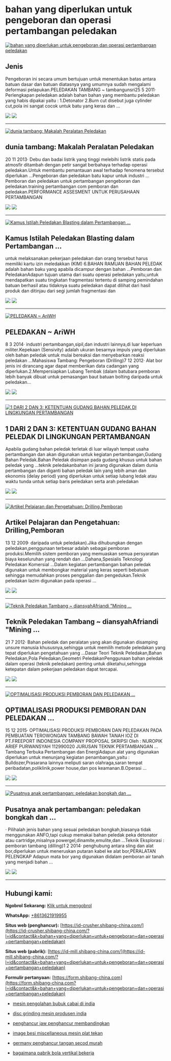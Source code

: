 # bahan yang diperlukan untuk pengeboran dan operasi pertambangan peledakan

<a href="https://swt.shibang-china.com/?l=id&img&k=bahan+yang+diperlukan+untuk+pengeboran+dan+operasi+pertambangan+peledakan" target="_blank">![bahan yang diperlukan untuk pengeboran dan operasi pertambangan peledakan](http://static.shibang-china.com/all-800x300/1427.jpg)</a>

## Jenis
Pengeboran ini secara umum bertujuan untuk menentukan batas antara batuan dasar dan batuan diatasnya yang umumnya sudah mengalami deformasi pelapukan.PELEDAKAN TAMBANG ~ tambangunsri25 5 2011· Perlengkapan peledakan adalah bahan bahan yang membantu peledakan yang habis dipakai yaitu : 1.Detonator 2.Burn cut disebut juga cylinder cut,pola ini sangat cocok untuk batu yang keras dan …


<a href="https://whatsapp.shibangsoft.com/WhatsApp.php" target="_blank" title="WhatsApp">![](http://static.shibang-china.com/icon/whatsapp.png)</a> <a href="https://swt.shibang-china.com/?l=id&icon&k=bahan+yang+diperlukan+untuk+pengeboran+dan+operasi+pertambangan+peledakan" target="_blank">![](http://static.shibang-china.com/icon/chat-id.png)</a>

---

<a href="https://swt.shibang-china.com/?l=id&img&k=bahan+yang+diperlukan+untuk+pengeboran+dan+operasi+pertambangan+peledakan" target="_blank">![dunia tambang: Makalah Peralatan Peledakan](http://static.shibang-china.com/all-800x300/473.jpg)</a>

## dunia tambang: Makalah Peralatan Peledakan
20 11 2013· Debu dan badai listrik yang tinggi melebihi listrik statis pada atmosfir ditambah dengan petir sangat berbahaya terhadap operasi peledakan.Untuk membantu pemantauan awal terhadap fenomena tersebut diperlukan …Pengeboran dan peledakan batu kapur untuk industri …Pemboran dan peledakan untuk pertambangan pengeboran dan peledakan.training pertambangan com pemboran dan peledakan.PERFORMANCE ASSESMENT UNTUK PERUSAHAAN PERTAMBANGAN


<a href="https://whatsapp.shibangsoft.com/WhatsApp.php" target="_blank" title="WhatsApp">![](http://static.shibang-china.com/icon/whatsapp.png)</a> <a href="https://swt.shibang-china.com/?l=id&icon&k=bahan+yang+diperlukan+untuk+pengeboran+dan+operasi+pertambangan+peledakan" target="_blank">![](http://static.shibang-china.com/icon/chat-id.png)</a>

---

<a href="https://swt.shibang-china.com/?l=id&img&k=bahan+yang+diperlukan+untuk+pengeboran+dan+operasi+pertambangan+peledakan" target="_blank">![Kamus Istilah Peledakan Blasting dalam Pertambangan …](http://static.shibang-china.com/all-800x300/1248.jpg)</a>

## Kamus Istilah Peledakan Blasting dalam Pertambangan …
untuk melaksanakan pekerjaan peledakan dan orang tersebut harus memiliki kartu izin meledakkan (KIM) 6.BAHAN RAMUAN BAHAN PELEDAK adalah bahan baku yang apabila dicampur dengan bahan …Pemboran dan PeledakanAdapun tujuan utama dari suatu operasi peledakan yaitu,untuk mendapatkan suatu tingkatan fragmentasi tertentu di samping pemindahan batuan berhasil atau tidaknya suatu peledakan dapat dilihat dari hasil produk dan ditinjau dari segi jumlah fragmentasi dan


<a href="https://whatsapp.shibangsoft.com/WhatsApp.php" target="_blank" title="WhatsApp">![](http://static.shibang-china.com/icon/whatsapp.png)</a> <a href="https://swt.shibang-china.com/?l=id&icon&k=bahan+yang+diperlukan+untuk+pengeboran+dan+operasi+pertambangan+peledakan" target="_blank">![](http://static.shibang-china.com/icon/chat-id.png)</a>

---

<a href="https://swt.shibang-china.com/?l=id&img&k=bahan+yang+diperlukan+untuk+pengeboran+dan+operasi+pertambangan+peledakan" target="_blank">![PELEDAKAN ~ AriWH](http://static.shibang-china.com/all-800x300/1293.jpg)</a>

## PELEDAKAN ~ AriWH
8 3 2014· industri pertambangan,sipil,dan industri lainnya,di luar keperluan militer.Kepekaan (Sensivity) adalah ukuran besarnya impuls yang diperlukan oleh bahan peledak untuk mulai bereaksi dan menyebarkan reaksi peledakan …Mahasiswa Tambang: Pengeboran (Drilling)7 12 2012· Alat bor jenis ini dirancang agar dapat memberikan data cadangan yang diperlukan.2.Mempersiapkan Lubang Tembak (dalam batubara pemboran lebih banyak dibuat untuk pemasangan baut batuan bolting daripada untuk peledakan…


<a href="https://whatsapp.shibangsoft.com/WhatsApp.php" target="_blank" title="WhatsApp">![](http://static.shibang-china.com/icon/whatsapp.png)</a> <a href="https://swt.shibang-china.com/?l=id&icon&k=bahan+yang+diperlukan+untuk+pengeboran+dan+operasi+pertambangan+peledakan" target="_blank">![](http://static.shibang-china.com/icon/chat-id.png)</a>

---

<a href="https://swt.shibang-china.com/?l=id&img&k=bahan+yang+diperlukan+untuk+pengeboran+dan+operasi+pertambangan+peledakan" target="_blank">![1 DARI 2 DAN 3: KETENTUAN GUDANG BAHAN PELEDAK DI LINGKUNGAN PERTAMBANGAN](http://static.shibang-china.com/all-800x300/1252.jpg)</a>

## 1 DARI 2 DAN 3: KETENTUAN GUDANG BAHAN PELEDAK DI LINGKUNGAN PERTAMBANGAN
Apabila gudang bahan peledak terletak di luar wilayah tempat usaha pertambangan dan akan digunakan untuk kegiatan pertambangan,Gudang Bahan Peledak.Bahan Peledak disimpan pada gudang khusus untuk bahan peledak yang …teknik peledakanbahan ini jarang digunakan dalam dunia pertambangan dan diganti bahan peledak lain yang lebih aman dan ekonomis (delay period) yang diperlukan untuk setiap lubang ledak atau waktu tunda untuk setiap baris peledakan serta arah peledakan


<a href="https://whatsapp.shibangsoft.com/WhatsApp.php" target="_blank" title="WhatsApp">![](http://static.shibang-china.com/icon/whatsapp.png)</a> <a href="https://swt.shibang-china.com/?l=id&icon&k=bahan+yang+diperlukan+untuk+pengeboran+dan+operasi+pertambangan+peledakan" target="_blank">![](http://static.shibang-china.com/icon/chat-id.png)</a>

---

<a href="https://swt.shibang-china.com/?l=id&img&k=bahan+yang+diperlukan+untuk+pengeboran+dan+operasi+pertambangan+peledakan" target="_blank">![Artikel Pelajaran dan Pengetahuan: Drilling,Pemboran](http://static.shibang-china.com/all-800x300/311.jpg)</a>

## Artikel Pelajaran dan Pengetahuan: Drilling,Pemboran
13 12 2009· daripada untuk peledakan).Jika dihubungkan dengan peledakan,penggunaan terbesar adalah sebagai pemboran produksi.Memilih sistem pemboran yang memuaskan semua persyaratan biaya keseluruhan yang rendah dan …Dahana,Spesialis Teknologi Peledakan Komersial …Dalam kegiatan pertambangan bahan peledak digunakan untuk membongkar material yang keras seperti bebatuan sehingga memudahkan proses penggalian dan pengedukan.Teknik peledakan lazim digunakan pada operasi …


<a href="https://whatsapp.shibangsoft.com/WhatsApp.php" target="_blank" title="WhatsApp">![](http://static.shibang-china.com/icon/whatsapp.png)</a> <a href="https://swt.shibang-china.com/?l=id&icon&k=bahan+yang+diperlukan+untuk+pengeboran+dan+operasi+pertambangan+peledakan" target="_blank">![](http://static.shibang-china.com/icon/chat-id.png)</a>

---

<a href="https://swt.shibang-china.com/?l=id&img&k=bahan+yang+diperlukan+untuk+pengeboran+dan+operasi+pertambangan+peledakan" target="_blank">![Teknik Peledakan Tambang ~ diansyahAfriandi "Mining …](http://static.shibang-china.com/all-800x300/617.jpg)</a>

## Teknik Peledakan Tambang ~ diansyahAfriandi "Mining …
21 7 2012· Bahan peledak dan peralatan yang akan digunakan disamping unsure manusia khususnya,sehingga untuk memilih metode peledakan yang tepat diperlukan pengetahuan yang …Dasar Teori Teknik Peledakan,Bahan Peledakan,Pola Peledakan,Geometri PeledakanPenggunaan bahan peledak dalam operasi (teknik peledakan) penting untuk diketahui,sehingga ketepatan dalam pekerjaan peledakan dapat tercapai.


<a href="https://whatsapp.shibangsoft.com/WhatsApp.php" target="_blank" title="WhatsApp">![](http://static.shibang-china.com/icon/whatsapp.png)</a> <a href="https://swt.shibang-china.com/?l=id&icon&k=bahan+yang+diperlukan+untuk+pengeboran+dan+operasi+pertambangan+peledakan" target="_blank">![](http://static.shibang-china.com/icon/chat-id.png)</a>

---

<a href="https://swt.shibang-china.com/?l=id&img&k=bahan+yang+diperlukan+untuk+pengeboran+dan+operasi+pertambangan+peledakan" target="_blank">![OPTIMALISASI PRODUKSI PEMBORAN DAN PELEDAKAN …](http://static.shibang-china.com/all-800x300/950.jpg)</a>

## OPTIMALISASI PRODUKSI PEMBORAN DAN PELEDAKAN …
15 12 2015· OPTIMALISASI PRODUKSI PEMBORAN DAN PELEDAKAN PADA PEMBUATAN TEROWONGAN TAMBANG BAWAH TANAH IOZ DI PT.FREEPORT INDONESIA COMPANY PROPOSAL SKRIPSI Oleh : NUROPIK ARIEF PURWANSYAH 112990020 JURUSAN TEKNIK PERTAMBANGAN …Tambang Terbuka Pertambangan dan EnergiAdapun alat yang digunakan diperlukan untuk menunjang kegiatan penambangan,yaitu : Bulldozer,Prasarana lainnya meliputi saran olahraga,saran tempat peribadatan,poliklinik,power house,dan pos keamanan.B.Operasi …


<a href="https://whatsapp.shibangsoft.com/WhatsApp.php" target="_blank" title="WhatsApp">![](http://static.shibang-china.com/icon/whatsapp.png)</a> <a href="https://swt.shibang-china.com/?l=id&icon&k=bahan+yang+diperlukan+untuk+pengeboran+dan+operasi+pertambangan+peledakan" target="_blank">![](http://static.shibang-china.com/icon/chat-id.png)</a>

---

<a href="https://swt.shibang-china.com/?l=id&img&k=bahan+yang+diperlukan+untuk+pengeboran+dan+operasi+pertambangan+peledakan" target="_blank">![Pusatnya anak pertambangan: peledakan bongkah dan …](http://static.shibang-china.com/all-800x300/92.jpg)</a>

## Pusatnya anak pertambangan: peledakan bongkah dan …
· Pilihalah jenis bahan yang sesuai peledakan bongkah,biasanya tidak menggunakan ANFO,tapi cukup memakai bahan peledak peka detonator atau cartridge,misalnya powergel,dinamite,emulite,dan …Teknik Eksplorasi : pemboran tambang (dilling)1 2 2014· penghubung antara sling dan alat bor,diperlukan untuk meneruskan putaran kabel ke alat bor,PERALATAN PELENGKAP Adapun mata bor yang digunakan didalam pemboran air tanah yang menjadi bahan …


<a href="https://whatsapp.shibangsoft.com/WhatsApp.php" target="_blank" title="WhatsApp">![](http://static.shibang-china.com/icon/whatsapp.png)</a> <a href="https://swt.shibang-china.com/?l=id&icon&k=bahan+yang+diperlukan+untuk+pengeboran+dan+operasi+pertambangan+peledakan" target="_blank">![](http://static.shibang-china.com/icon/chat-id.png)</a>

---
## Hubungi kami:

**Ngobrol Sekarang:** [Klik untuk mengobrol](https://swt.shibang-china.com?l=id&contact&k=bahan+yang+diperlukan+untuk+pengeboran+dan+operasi+pertambangan+peledakan)

**WhatsApp:**  [+8613621919955](https://whatsapp.shibangsoft.com/WhatsApp.php)

**Situs web (penghancur):** [https://id-crusher.shibang-china.com/](https://id-crusher.shibang-china.com/?l=id&contact&k=bahan+yang+diperlukan+untuk+pengeboran+dan+operasi+pertambangan+peledakan)

**Situs web (pabrik):** [https://id-mill.shibang-china.com/](https://id-mill.shibang-china.com/?l=id&contact&k=bahan+yang+diperlukan+untuk+pengeboran+dan+operasi+pertambangan+peledakan)

**Formulir pertanyaan:** [https://form.shibang-china.com](https://form.shibang-china.com?l=id&contact&k=bahan+yang+diperlukan+untuk+pengeboran+dan+operasi+pertambangan+peledakan)

* [mesin pengolahan bubuk cabai di india](../35/mesin%20pengolahan%20bubuk%20cabai%20di%20india.md)

* [disc grinding mesin produsen india](../37/disc%20grinding%20mesin%20produsen%20india.md)

* [penghancur jaw penghancur membandingkan](../38/penghancur%20jaw%20penghancur%20membandingkan.md)

* [image besi miscellaneous mesin plat tekan](../40/image%20besi%20miscellaneous%20mesin%20plat%20tekan.md)

* [germany penghancur tangan secod murah](../33/germany%20penghancur%20tangan%20secod%20murah.md)

* [bagaimana pabrik bola vertikal bekerja](../40/bagaimana%20pabrik%20bola%20vertikal%20bekerja.md)